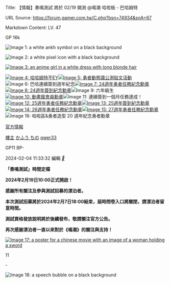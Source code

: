 Title: 【情報】奏鳴測試 將於 02/19 開測 @鳴潮 哈啦板 - 巴哈姆特

URL Source: https://forum.gamer.com.tw/C.php?bsn=74934&snA=67

Markdown Content:
LV. 47

GP 16k

![Image 1: a white ankh symbol on a black background](https://i2.bahamut.com.tw/forum/icons/preist.png)

![Image 2: a white pixel icon with a black background](https://i2.bahamut.com.tw/forum/icons/human.png)

[![Image 3: an anime girl in a white dress with long blonde hair](https://avatar2.bahamut.com.tw/avataruserpic/q/w/qwer33/qwer33.png?v=1716607422)](https://home.gamer.com.tw/qwer33)

[![Image 4: 哈哈姆特不EY](https://p2.bahamut.com.tw/HOME/honor/235.gif)](https://avatar1.gamer.com.tw/switchhonor.php?uid=qwer33&htype=235)[![Image 5: 勇者動態牆公測貼文活動](https://p2.bahamut.com.tw/HOME/honor/247.gif)](https://avatar1.gamer.com.tw/switchhonor.php?uid=qwer33&htype=247)![Image 6: 巴哈連續簽到週年紀念](https://p2.bahamut.com.tw/HOME/honor/269.gif)[![Image 7: 24週年勇者任務紀念勳章](https://p2.bahamut.com.tw/HOME/honor/276.gif)](https://avatar1.gamer.com.tw/switchhonor.php?uid=qwer33&htype=276)[![Image 8: 24週年簽到紀念勳章](https://p2.bahamut.com.tw/HOME/honor/278.gif)](https://avatar1.gamer.com.tw/switchhonor.php?uid=qwer33&htype=278)![Image 9: 六年級生](https://p2.bahamut.com.tw/HOME/honor/15.gif)[![Image 10: 動畫瘋會員勳章](https://p2.bahamut.com.tw/HOME/honor/227.gif)](https://avatar1.gamer.com.tw/switchhonor.php?uid=qwer33&htype=227)![Image 11: 連續簽到一個月任務達成！](https://p2.bahamut.com.tw/HOME/honor/222.gif)[![Image 12: 25週年勇者任務紀念勳章](https://p2.bahamut.com.tw/HOME/honor/289.gif)](https://avatar1.gamer.com.tw/switchhonor.php?uid=qwer33&htype=289)[![Image 13: 25週年簽到紀念勳章](https://p2.bahamut.com.tw/HOME/honor/291.gif)](https://avatar1.gamer.com.tw/switchhonor.php?uid=qwer33&htype=291)[![Image 14: 26週年勇者任務紀念勳章](https://p2.bahamut.com.tw/HOME/honor/302.gif)](https://avatar1.gamer.com.tw/switchhonor.php?uid=qwer33&htype=302)[![Image 15: 27週年勇者任務紀念勳章](https://p2.bahamut.com.tw/HOME/honor/312.gif)](https://avatar1.gamer.com.tw/switchhonor.php?uid=qwer33&htype=312)![Image 16: 哈啦區&勇者造型 20 週年紀念勇者勳章](https://p2.bahamut.com.tw/HOME/honor/321.gif)

[官方情報](https://forum.gamer.com.tw/B.php?bsn=74934&subbsn=4)

[樓主](https://forum.gamer.com.tw/Co.php?bsn=74934&sn=254&subbsn=4&bPage=0) [かふう ちの](https://home.gamer.com.tw/qwer33) [qwer33](https://home.gamer.com.tw/qwer33)

GP11 BP\-

2024-02-04 11:33:32 編輯 [__](https://prj.gamer.com.tw/app2u/bahaapp.html "手機發文")

**「奏鳴測試」時間定檔**

**2024年2月19日10:00正式開啟！**

**感謝所有關注及參與測試招募的漂泊者。**

**本次測試招募將於2024年2月7日18:00結束，屆時問卷入口將關閉，請漂泊者留意時間。**

**測試資格發放說明將於後續發布，敬請關注官方公告。**

**再次感謝漂泊者一直以來對於《鳴潮》的關注與支持！**

[![Image 17: a poster for a chinese movie with an image of a woman holding a sword](https://truth.bahamut.com.tw/s01/202402/forum/74934/a49c6ccd4ed42ad325e5741f4f36e224.JPG)](https://truth.bahamut.com.tw/s01/202402/forum/74934/a49c6ccd4ed42ad325e5741f4f36e224.JPG)

11

\-

![Image 18: a speech bubble on a black background](https://i2.bahamut.com.tw/icon/msg_regular.png)